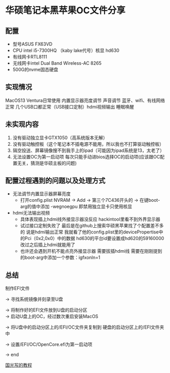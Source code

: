 # 华硕笔记本黑苹果OC文件分享
## 配置
- 型号ASUS FX63VD
- CPU intel i5-7300HQ （kaby lake代号）核显 hd630
- 有线网卡RTL8111
- 无线网卡intel Dual Band Wireless-AC 8265
- 500G的nvme固态硬盘
## 实现情况
MacOS13 Ventura日常使用 内置显示器亮度调节 声音调节 蓝牙、wifi、有线网络正常 几个USB口都正常（USB接口定制）hdmi视频输出 睡眠唤醒
## 未实现内容
1. 没有驱动独立显卡GTX1050（高系统版本无解）
2. 没有驱动触控板（这个笔记本不插电源不能用，所以我也不打算驱动触控板）
3. 隔空投送、屏幕镜像搜不到我手上的ipad（可能因为ipad系统是13，太老了）
4. 无法设置OC为第一启动项 每次只能手动进bios选择OC的启动项(应该跟OC配置无关，猜测是华硕主板的问题)
## 配置过程遇到的问题以及处理方式
- 无法调节内置显示器屏幕亮度
    - 打开config.plist NVRAM -> Add -> 第三个7C436开头的 -> 在键boot-arg的值中添加 -wegnoegpu 即禁用独立显卡只使用核显
- hdmi无法输出视频
    - 具体表现插上hdmi线外接显示器没反应 hackintool里看不到外界显示器
    - 试过接口定制失败了 最后是在github上搜索华硕黑苹果找了个配置差不多的 说是hdmi输出正常 我就看了他的config.plist里的devicePropertise中的Pci（0x2,0x0）中的数据 hd630的平台id要设置成hd620的59160000 改过之后插上hdmi就能用了
    - 也许还会遇到开机不能点亮外接显示器 需要拔插hdmi线 需要在刚刚提到的boot-arg中添加一个参数：igfxonln=1
## 总结
制作EFI文件 

-> 寻找系统镜像并刻录至U盘 

-> 将制作好的EFI文件放到U盘的启动分区  
-> 
启动U盘上的OC，经过数次重启安装MacOS 

-> 
将U盘中的启动分区上的/EFI/OC文件夹复制到
硬盘的启动分区上的/EFI文件夹中 

-> 设置/EFI/OC/OpenCore.efi为第一启动项 

-> end

[国光写的教程](https://apple.sqlsec.com/)
